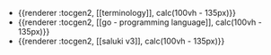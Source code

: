 - {{renderer :tocgen2, [[terminology]], calc(100vh - 135px)}}
- {{renderer :tocgen2, [[go - programming language]], calc(100vh - 135px)}}
- {{renderer :tocgen2, [[saluki v3]], calc(100vh - 135px)}}
